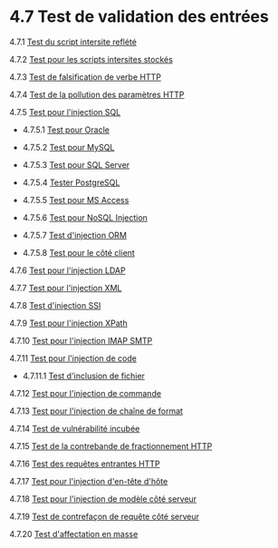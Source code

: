 # 4.7 Test de validation des entrées

4.7.1 [Test du script intersite reflété](01-Testing_for_Reflected_Cross_Site_Scripting.md)

4.7.2 [Test pour les scripts intersites stockés](02-Testing_for_Stored_Cross_Site_Scripting.md)

4.7.3 [Test de falsification de verbe HTTP](03-Testing_for_HTTP_Verb_Tampering.md)

4.7.4 [Test de la pollution des paramètres HTTP](04-Testing_for_HTTP_Parameter_Pollution.md)

4.7.5 [Test pour l'injection SQL](05-Testing_for_SQL_Injection.md)

- 4.7.5.1 [Test pour Oracle](05.1-Testing_for_Oracle.md)

- 4.7.5.2 [Test pour MySQL](05.2-Testing_for_MySQL.md)

- 4.7.5.3 [Test pour SQL Server](05.3-Testing_for_SQL_Server.md)

- 4.7.5.4 [Tester PostgreSQL](05.4-Testing_PostgreSQL.md)

- 4.7.5.5 [Test pour MS Access](05.5-Testing_for_MS_Access.md)

- 4.7.5.6 [Test pour NoSQL Injection](05.6-Testing_for_NoSQL_Injection.md)

- 4.7.5.7 [Test d'injection ORM](05.7-Testing_for_ORM_Injection.md)

- 4.7.5.8 [Test pour le côté client](05.8-Testing_for_Client-side.md)

4.7.6 [Test pour l'injection LDAP](06-Testing_for_LDAP_Injection.md)

4.7.7 [Test pour l'injection XML](07-Testing_for_XML_Injection.md)

4.7.8 [Test d'injection SSI](08-Testing_for_SSI_Injection.md)

4.7.9 [Test pour l'injection XPath](09-Testing_for_XPath_Injection.md)

4.7.10 [Test pour l'injection IMAP SMTP](10-Testing_for_IMAP_SMTP_Injection.md)

4.7.11 [Test pour l'injection de code](11-Testing_for_Code_Injection.md)

- 4.7.11.1 [Test d'inclusion de fichier](11.1-Testing_for_File_Inclusion.md)

4.7.12 [Test pour l'injection de commande](12-Testing_for_Command_Injection.md)

4.7.13 [Test pour l'injection de chaîne de format](13-Testing_for_Format_String_Injection.md)

4.7.14 [Test de vulnérabilité incubée](14-Testing_for_Incubated_Vulnerability.md)

4.7.15 [Test de la contrebande de fractionnement HTTP](15-Testing_for_HTTP_Splitting_Smuggling.md)

4.7.16 [Test des requêtes entrantes HTTP](16-Testing_for_HTTP_Incoming_Requests.md)

4.7.17 [Test pour l'injection d'en-tête d'hôte](17-Testing_for_Host_Header_Injection.md)

4.7.18 [Test pour l'injection de modèle côté serveur](18-Testing_for_Server-side_Template_Injection.md)

4.7.19 [Test de contrefaçon de requête côté serveur](19-Testing_for_Server-Side_Request_Forgery.md)

4.7.20 [Test d'affectation en masse](20-Testing_for_Mass_Assignment.md)
